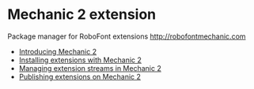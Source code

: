 # Mechanic 2 extension

Package manager for RoboFont extensions http://robofontmechanic.com

- [Introducing Mechanic 2](http://robofont.com/documentation/extensions/introducing-mechanic-2/)
- [Installing extensions with Mechanic 2](http://robofont.com/documentation/extensions/installing-extensions-mechanic/)
- [Managing extension streams in Mechanic 2](http://robofont.com/documentation/extensions/managing-extension-streams/)
- [Publishing extensions on Mechanic 2](http://robofont.com/documentation/building-tools/extensions/publishing-extensions/)
